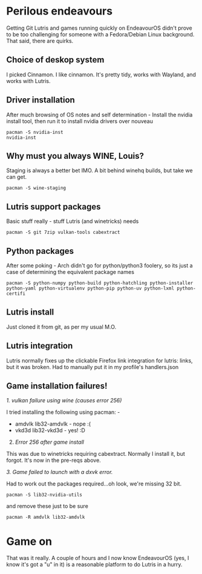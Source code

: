 # Perilous endeavours
Getting Git Lutris and games running quickly on EndeavourOS didn't prove to be too challenging for someone with a Fedora/Debian Linux background. That said, there are quirks.

## Choice of deskop system
I picked Cinnamon. I like cinnamon. It's pretty tidy, works with Wayland, and works with Lutris.

## Driver installation
After much browsing of OS notes and self determination - Install the nvidia install tool, then run it to install nvidia drivers over nouveau
```
pacman -S nvidia-inst
nvidia-inst
```

## Why must you always WINE, Louis?
Staging is always a better bet IMO. A bit behind winehq builds, but take we can get.
```
pacman -S wine-staging
```

## Lutris support packages
Basic stuff really - stuff Lutris (and winetricks) needs
```
pacman -S git 7zip vulkan-tools cabextract
```

## Python packages
After some poking - Arch didn't go for python/python3 foolery, so its just a case of determining the equivalent package names
```
pacman -S python-numpy python-build python-hatchling python-installer python-yaml python-virtualenv python-pip python-uv python-lxml python-certifi
```

## Lutris install
Just cloned it from git, as per my usual M.O.

## Lutris integration
Lutris normally fixes up the clickable Firefox link integration for lutris: links, but it was broken. Had to manually put it in my profile's handlers.json

## Game installation failures!
*1. vulkan failure using wine (causes error 256)*

I tried installing the following using pacman: -
- amdvlk lib32-amdvlk - nope :(
- vkd3d lib32-vkd3d - yes! :D

2. *Error 256 after game install*

This was due to winetricks requiring cabextract. Normally I install it, but forgot. It's now in the pre-reqs above.

*3. Game failed to launch with a dxvk error.*

Had to work out the packages required...oh look, we're missing 32 bit.
```
pacman -S lib32-nvidia-utils
```
and remove these just to be sure
```
pacman -R amdvlk lib32-amdvlk
```

# Game on
That was it really. A couple of hours and I now know EndeavourOS (yes, I know it's got a "u" in it) is a reasonable platform to do Lutris in a hurry.
